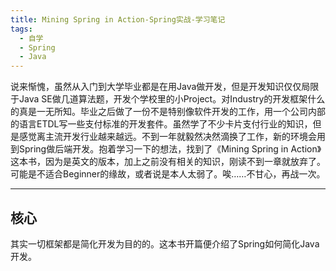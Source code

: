```yaml
---
title: Mining Spring in Action-Spring实战-学习笔记
tags:
  - 自学
  - Spring
  - Java
---
```

说来惭愧，虽然从入门到大学毕业都是在用Java做开发，但是开发知识仅仅局限于Java SE做几道算法题，开发个学校里的小Project。对Industry的开发框架什么的真是一无所知。毕业之后做了一份不是特别像软件开发的工作，用一个公司内部的语言ETDL写一些支付标准的开发套件。虽然学了不少卡片支付行业的知识，但是感觉离主流开发行业越来越远。不到一年就毅然决然滴换了工作，新的环境会用到Spring做后端开发。抱着学习一下的想法，找到了《Mining Spring in Action》这本书，因为是英文的版本，加上之前没有相关的知识，刚读不到一章就放弃了。可能是不适合Beginner的缘故，或者说是本人太弱了。唉……不甘心，再战一次。

---
## 核心
其实一切框架都是简化开发为目的的。这本书开篇便介绍了Spring如何简化Java开发。
